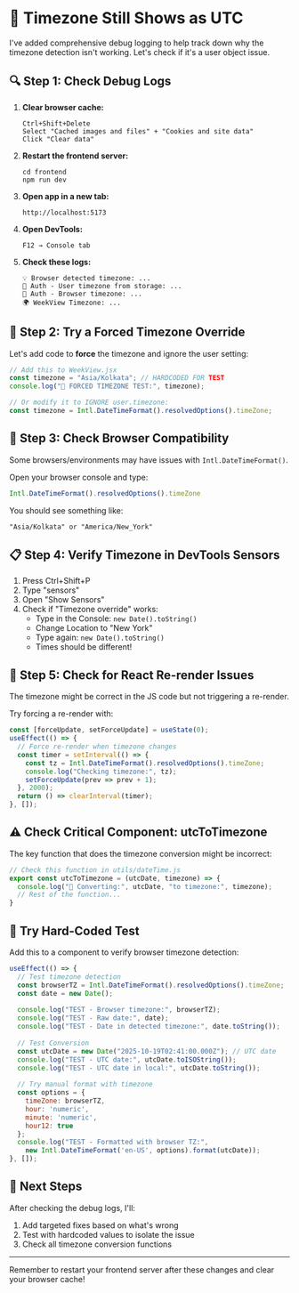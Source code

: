 # 🐛 Timezone Still Shows as UTC

I've added comprehensive debug logging to help track down why the timezone detection isn't working. Let's check if it's a user object issue.

## 🔍 Step 1: Check Debug Logs

1. **Clear browser cache:**
   ```
   Ctrl+Shift+Delete
   Select "Cached images and files" + "Cookies and site data"
   Click "Clear data"
   ```

2. **Restart the frontend server:**
   ```
   cd frontend
   npm run dev
   ```

3. **Open app in a new tab:**
   ```
   http://localhost:5173
   ```

4. **Open DevTools:**
   ```
   F12 → Console tab
   ```

5. **Check these logs:**
   ```
   💡 Browser detected timezone: ...
   🔄 Auth - User timezone from storage: ...
   🔄 Auth - Browser timezone: ...
   🌍 WeekView Timezone: ...
   ```

## 🔎 Step 2: Try a Forced Timezone Override

Let's add code to **force** the timezone and ignore the user setting:

```javascript
// Add this to WeekView.jsx
const timezone = "Asia/Kolkata"; // HARDCODED FOR TEST
console.log("🧪 FORCED TIMEZONE TEST:", timezone);

// Or modify it to IGNORE user.timezone:
const timezone = Intl.DateTimeFormat().resolvedOptions().timeZone;
```

## 🔭 Step 3: Check Browser Compatibility

Some browsers/environments may have issues with `Intl.DateTimeFormat()`.

Open your browser console and type:
```javascript
Intl.DateTimeFormat().resolvedOptions().timeZone
```

You should see something like:
```
"Asia/Kolkata" or "America/New_York"
```

## 📋 Step 4: Verify Timezone in DevTools Sensors

1. Press Ctrl+Shift+P
2. Type "sensors"
3. Open "Show Sensors"
4. Check if "Timezone override" works:
   - Type in the Console: `new Date().toString()`
   - Change Location to "New York"
   - Type again: `new Date().toString()`
   - Times should be different!

## 🔧 Step 5: Check for React Re-render Issues

The timezone might be correct in the JS code but not triggering a re-render.

Try forcing a re-render with:

```javascript
const [forceUpdate, setForceUpdate] = useState(0);
useEffect(() => {
  // Force re-render when timezone changes
  const timer = setInterval(() => {
    const tz = Intl.DateTimeFormat().resolvedOptions().timeZone;
    console.log("Checking timezone:", tz);
    setForceUpdate(prev => prev + 1);
  }, 2000);
  return () => clearInterval(timer);
}, []);
```

## ⚠️ Check Critical Component: utcToTimezone

The key function that does the timezone conversion might be incorrect:

```javascript
// Check this function in utils/dateTime.js
export const utcToTimezone = (utcDate, timezone) => {
  console.log("🔄 Converting:", utcDate, "to timezone:", timezone);
  // Rest of the function...
}
```

## 🧪 Try Hard-Coded Test

Add this to a component to verify browser timezone detection:

```javascript
useEffect(() => {
  // Test timezone detection
  const browserTZ = Intl.DateTimeFormat().resolvedOptions().timeZone;
  const date = new Date();
  
  console.log("TEST - Browser timezone:", browserTZ);
  console.log("TEST - Raw date:", date);
  console.log("TEST - Date in detected timezone:", date.toString());
  
  // Test Conversion
  const utcDate = new Date("2025-10-19T02:41:00.000Z"); // UTC date
  console.log("TEST - UTC date:", utcDate.toISOString());
  console.log("TEST - UTC date in local:", utcDate.toString());
  
  // Try manual format with timezone
  const options = { 
    timeZone: browserTZ,
    hour: 'numeric',
    minute: 'numeric',
    hour12: true
  };
  console.log("TEST - Formatted with browser TZ:", 
    new Intl.DateTimeFormat('en-US', options).format(utcDate));
}, []);
```

## 🚀 Next Steps

After checking the debug logs, I'll:

1. Add targeted fixes based on what's wrong
2. Test with hardcoded values to isolate the issue
3. Check all timezone conversion functions

---

Remember to restart your frontend server after these changes and clear your browser cache!